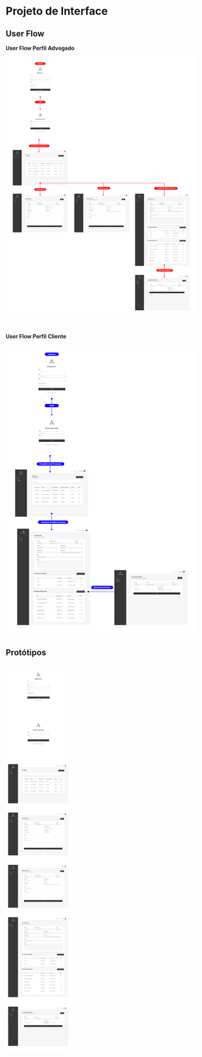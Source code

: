
# Projeto de Interface

## User Flow


**User Flow Perfil Advogado**

![User Flow Advogado](img/userflow_advogado.png)

<br>

**User Flow Perfil Cliente**

![User Flow Cliente](img/userflow_cliente.png)


## Protótipos



![Protótipos](img/prototype.png)







 





